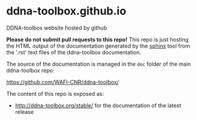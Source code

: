 # ddna-toolbox.github.io
DDNA-toolbox website hosted by github

**Please do not submit pull requests to this repo!** This repo is just
hosting the HTML output of the documentation generated by the
[sphinx](http://sphinx-doc.org/) tool from the '.rst' text files of
the ddna-toolbox documentation.

The source of the documentation is managed in the `doc` folder of the
main ddna-toolbox repo:

   https://github.com/WAFI-CNR/ddna-toolbox/
   
The content of this repo is exposed as:

  - http://ddna-toolbox.org/stable/  for the documentation of
    the latest release
